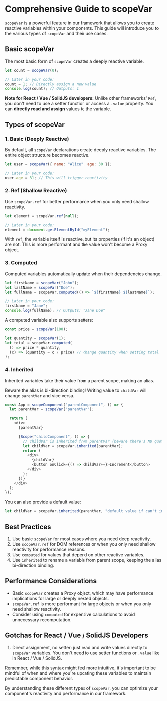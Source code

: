 # Comprehensive Guide to scopeVar

`scopeVar` is a powerful feature in our framework that allows you to create reactive variables within your components. This guide will introduce you to the various types of `scopeVar` and their use cases.

## Basic scopeVar

The most basic form of `scopeVar` creates a deeply reactive variable.

```javascript
let count = scopeVar(0);

// Later in your code:
count = 1; // Directly assign a new value
console.log(count); // Outputs: 1
```

**Note for React / Vue / SolidJS developers:** Unlike other frameworks' `Ref`, you don't need to use a setter function or access a `.value` property. You can **directly read and assign** values to the variable.

## Types of scopeVar

### 1. Basic (Deeply Reactive)

By default, all `scopeVar` declarations create deeply reactive variables. The entire object structure becomes reactive.

```javascript
let user = scopeVar({ name: "Alice", age: 30 });

// Later in your code:
user.age = 31; // This will trigger reactivity
```

### 2. Ref (Shallow Reactive)

Use `scopeVar.ref` for better performance when you only need shallow reactivity.

```javascript
let element = scopeVar.ref(null);

// Later in your code:
element = document.getElementById("myElement");
```

With `ref`, the variable itself is reactive, but its properties (if it's an object) are not. This is more performant and the value won't become a Proxy object.

### 3. Computed

Computed variables automatically update when their dependencies change.

```javascript
let firstName = scopeVar("John");
let lastName = scopeVar("Doe");
let fullName = scopeVar.computed(() => `${firstName} ${lastName}`);

// Later in your code:
firstName = "Jane";
console.log(fullName); // Outputs: "Jane Doe"
```

A computed variable also supports setters:

```javascript
const price = scopeVar(100);

let quantity = scopeVar(1);
let total = scopeVar.computed(
  () => price * quantity,
  (c) => (quantity = c / price) // change quantity when setting total
);
```

### 4. Inherited

Inherited variables take their value from a parent scope, making an alias.

Beware the alias is bi-direction binding! Writing value to `childVar` will change `parentVar` and vice versa.

```javascript
const App = scopeComponent("parentComponent", () => {
  let parentVar = scopeVar("parentVar");

  return (
    <div>
      {parentVar}

      {Scope("childComponent", () => {
        // childVar is inherited from parentVar (beware there's NO quote between `parentVar`)
        let childVar = scopeVar.inherited(parentVar);
        return (
          <div>
            {childVar}
            <button onClick={() => childVar++}>Increment</button>
          </div>
        );
      })}
    </div>
  );
});
```

You can also provide a default value:

```javascript
let childVar = scopeVar.inherited(parentVar, "default value if can't inherit");
```

## Best Practices

1. Use basic `scopeVar` for most cases where you need deep reactivity.
2. Use `scopeVar.ref` for DOM references or when you only need shallow reactivity for performance reasons.
3. Use `computed` for values that depend on other reactive variables.
4. Use `inherited` to rename a variable from parent scope, keeping the alias bi-direction binding.

## Performance Considerations

- Basic `scopeVar` creates a Proxy object, which may have performance implications for large or deeply nested objects.
- `scopeVar.ref` is more performant for large objects or when you only need shallow reactivity.
- Consider using `computed` for expensive calculations to avoid unnecessary recomputation.

## Gotchas for React / Vue / SolidJS Developers

1. Direct assignment, no setter: just read and write values directly to `scopeVar` variables. You don't need to use setter functions or `.value` like in React / Vue / SolidJS.

Remember, while this syntax might feel more intuitive, it's important to be mindful of when and where you're updating these variables to maintain predictable component behavior.

By understanding these different types of `scopeVar`, you can optimize your component's reactivity and performance in our framework.
